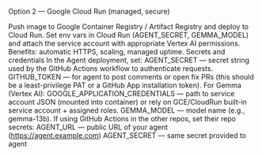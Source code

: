 Option 2 — Google Cloud Run (managed, secure)

Push image to Google Container Registry / Artifact Registry and deploy to Cloud Run.
Set env vars in Cloud Run (AGENT_SECRET, GEMMA_MODEL) and attach the service account with appropriate Vertex AI permissions.
Benefits: automatic HTTPS, scaling, managed uptime.
Secrets and credentials
In the Agent deployment, set:
AGENT_SECRET — secret string used by the GitHub Actions workflow to authenticate requests.
GITHUB_TOKEN — for agent to post comments or open fix PRs (this should be a least-privilege PAT or a GitHub App installation token).
For Gemma (Vertex AI):
GOOGLE_APPLICATION_CREDENTIALS — path to service account JSON (mounted into container) or rely on GCE/CloudRun built-in service account + assigned roles.
GEMMA_MODEL — model name (e.g., gemma-13b).
If using GitHub Actions in the other repos, set their repo secrets:
AGENT_URL — public URL of your agent (https://agent.example.com)
AGENT_SECRET — same secret provided to agent
